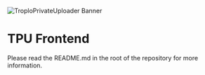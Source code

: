 ![TroploPrivateUploader Banner](https://i.troplo.com/i/9ea16d8ab178.png)

# TPU Frontend
Please read the README.md in the root of the repository for more information.
